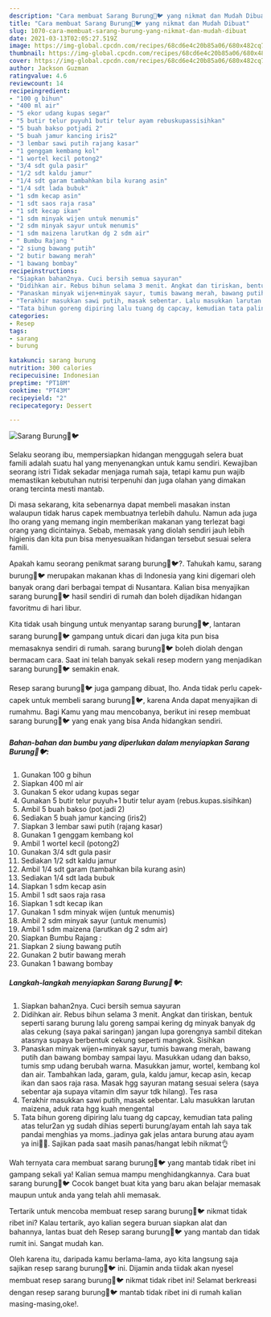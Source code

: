 ```yaml
---
description: "Cara membuat Sarang Burung🐣🐦 yang nikmat dan Mudah Dibuat"
title: "Cara membuat Sarang Burung🐣🐦 yang nikmat dan Mudah Dibuat"
slug: 1070-cara-membuat-sarang-burung-yang-nikmat-dan-mudah-dibuat
date: 2021-03-13T02:05:27.519Z
image: https://img-global.cpcdn.com/recipes/68cd6e4c20b85a06/680x482cq70/sarang-burung🐣🐦-foto-resep-utama.jpg
thumbnail: https://img-global.cpcdn.com/recipes/68cd6e4c20b85a06/680x482cq70/sarang-burung🐣🐦-foto-resep-utama.jpg
cover: https://img-global.cpcdn.com/recipes/68cd6e4c20b85a06/680x482cq70/sarang-burung🐣🐦-foto-resep-utama.jpg
author: Jackson Guzman
ratingvalue: 4.6
reviewcount: 14
recipeingredient:
- "100 g bihun"
- "400 ml air"
- "5 ekor udang kupas segar"
- "5 butir telur puyuh1 butir telur ayam rebuskupassisihkan"
- "5 buah bakso potjadi 2"
- "5 buah jamur kancing iris2"
- "3 lembar sawi putih rajang kasar"
- "1 genggam kembang kol"
- "1 wortel kecil potong2"
- "3/4 sdt gula pasir"
- "1/2 sdt kaldu jamur"
- "1/4 sdt garam tambahkan bila kurang asin"
- "1/4 sdt lada bubuk"
- "1 sdm kecap asin"
- "1 sdt saos raja rasa"
- "1 sdt kecap ikan"
- "1 sdm minyak wijen untuk menumis"
- "2 sdm minyak sayur untuk menumis"
- "1 sdm maizena larutkan dg 2 sdm air"
- " Bumbu Rajang "
- "2 siung bawang putih"
- "2 butir bawang merah"
- "1 bawang bombay"
recipeinstructions:
- "Siapkan bahan2nya. Cuci bersih semua sayuran"
- "Didihkan air. Rebus bihun selama 3 menit. Angkat dan tiriskan, bentuk seperti sarang burung lalu goreng sampai kering dg minyak banyak dg alas cekung (saya pakai saringan) jangan lupa gorengnya sambil ditekan atasnya supaya berbentuk cekung seperti mangkok. Sisihkan"
- "Panaskan minyak wijen+minyak sayur, tumis bawang merah, bawang putih dan bawang bombay sampai layu. Masukkan udang dan bakso, tumis smp udang berubah warna. Masukkan jamur, wortel, kembang kol dan air. Tambahkan lada, garam, gula, kaldu jamur, kecap asin, kecap ikan dan saos raja rasa. Masak hgg sayuran matang sesuai selera (saya sebentar aja supaya vitamin dlm sayur tdk hilang). Tes rasa"
- "Terakhir masukkan sawi putih, masak sebentar. Lalu masukkan larutan maizena, aduk rata hgg kuah mengental"
- "Tata bihun goreng dipiring lalu tuang dg capcay, kemudian tata paling atas telur2an yg sudah dihias seperti burung/ayam entah lah saya tak pandai menghias ya moms..jadinya gak jelas antara burung atau ayam ya ini🙏😅. Sajikan pada saat masih panas/hangat lebih nikmat👌"
categories:
- Resep
tags:
- sarang
- burung

katakunci: sarang burung 
nutrition: 300 calories
recipecuisine: Indonesian
preptime: "PT18M"
cooktime: "PT43M"
recipeyield: "2"
recipecategory: Dessert

---
```



![Sarang Burung🐣🐦](https://img-global.cpcdn.com/recipes/68cd6e4c20b85a06/680x482cq70/sarang-burung🐣🐦-foto-resep-utama.jpg)

Selaku seorang ibu, mempersiapkan hidangan menggugah selera buat famili adalah suatu hal yang menyenangkan untuk kamu sendiri. Kewajiban seorang istri Tidak sekadar menjaga rumah saja, tetapi kamu pun wajib memastikan kebutuhan nutrisi terpenuhi dan juga olahan yang dimakan orang tercinta mesti mantab.

Di masa  sekarang, kita sebenarnya dapat membeli masakan instan walaupun tidak harus capek membuatnya terlebih dahulu. Namun ada juga lho orang yang memang ingin memberikan makanan yang terlezat bagi orang yang dicintainya. Sebab, memasak yang diolah sendiri jauh lebih higienis dan kita pun bisa menyesuaikan hidangan tersebut sesuai selera famili. 



Apakah kamu seorang penikmat sarang burung🐣🐦?. Tahukah kamu, sarang burung🐣🐦 merupakan makanan khas di Indonesia yang kini digemari oleh banyak orang dari berbagai tempat di Nusantara. Kalian bisa menyajikan sarang burung🐣🐦 hasil sendiri di rumah dan boleh dijadikan hidangan favoritmu di hari libur.

Kita tidak usah bingung untuk menyantap sarang burung🐣🐦, lantaran sarang burung🐣🐦 gampang untuk dicari dan juga kita pun bisa memasaknya sendiri di rumah. sarang burung🐣🐦 boleh diolah dengan bermacam cara. Saat ini telah banyak sekali resep modern yang menjadikan sarang burung🐣🐦 semakin enak.

Resep sarang burung🐣🐦 juga gampang dibuat, lho. Anda tidak perlu capek-capek untuk membeli sarang burung🐣🐦, karena Anda dapat menyajikan di rumahmu. Bagi Kamu yang mau mencobanya, berikut ini resep membuat sarang burung🐣🐦 yang enak yang bisa Anda hidangkan sendiri.

<!--inarticleads1-->

##### Bahan-bahan dan bumbu yang diperlukan dalam menyiapkan Sarang Burung🐣🐦:

1. Gunakan 100 g bihun
1. Siapkan 400 ml air
1. Gunakan 5 ekor udang kupas segar
1. Gunakan 5 butir telur puyuh+1 butir telur ayam (rebus.kupas.sisihkan)
1. Ambil 5 buah bakso (pot.jadi 2)
1. Sediakan 5 buah jamur kancing (iris2)
1. Siapkan 3 lembar sawi putih (rajang kasar)
1. Gunakan 1 genggam kembang kol
1. Ambil 1 wortel kecil (potong2)
1. Gunakan 3/4 sdt gula pasir
1. Sediakan 1/2 sdt kaldu jamur
1. Ambil 1/4 sdt garam (tambahkan bila kurang asin)
1. Sediakan 1/4 sdt lada bubuk
1. Siapkan 1 sdm kecap asin
1. Ambil 1 sdt saos raja rasa
1. Siapkan 1 sdt kecap ikan
1. Gunakan 1 sdm minyak wijen (untuk menumis)
1. Ambil 2 sdm minyak sayur (untuk menumis)
1. Ambil 1 sdm maizena (larutkan dg 2 sdm air)
1. Siapkan  Bumbu Rajang :
1. Siapkan 2 siung bawang putih
1. Gunakan 2 butir bawang merah
1. Gunakan 1 bawang bombay




<!--inarticleads2-->

##### Langkah-langkah menyiapkan Sarang Burung🐣🐦:

1. Siapkan bahan2nya. Cuci bersih semua sayuran
1. Didihkan air. Rebus bihun selama 3 menit. Angkat dan tiriskan, bentuk seperti sarang burung lalu goreng sampai kering dg minyak banyak dg alas cekung (saya pakai saringan) jangan lupa gorengnya sambil ditekan atasnya supaya berbentuk cekung seperti mangkok. Sisihkan
1. Panaskan minyak wijen+minyak sayur, tumis bawang merah, bawang putih dan bawang bombay sampai layu. Masukkan udang dan bakso, tumis smp udang berubah warna. Masukkan jamur, wortel, kembang kol dan air. Tambahkan lada, garam, gula, kaldu jamur, kecap asin, kecap ikan dan saos raja rasa. Masak hgg sayuran matang sesuai selera (saya sebentar aja supaya vitamin dlm sayur tdk hilang). Tes rasa
1. Terakhir masukkan sawi putih, masak sebentar. Lalu masukkan larutan maizena, aduk rata hgg kuah mengental
1. Tata bihun goreng dipiring lalu tuang dg capcay, kemudian tata paling atas telur2an yg sudah dihias seperti burung/ayam entah lah saya tak pandai menghias ya moms..jadinya gak jelas antara burung atau ayam ya ini🙏😅. Sajikan pada saat masih panas/hangat lebih nikmat👌




Wah ternyata cara membuat sarang burung🐣🐦 yang mantab tidak ribet ini gampang sekali ya! Kalian semua mampu menghidangkannya. Cara buat sarang burung🐣🐦 Cocok banget buat kita yang baru akan belajar memasak maupun untuk anda yang telah ahli memasak.

Tertarik untuk mencoba membuat resep sarang burung🐣🐦 nikmat tidak ribet ini? Kalau tertarik, ayo kalian segera buruan siapkan alat dan bahannya, lantas buat deh Resep sarang burung🐣🐦 yang mantab dan tidak rumit ini. Sangat mudah kan. 

Oleh karena itu, daripada kamu berlama-lama, ayo kita langsung saja sajikan resep sarang burung🐣🐦 ini. Dijamin anda tiidak akan nyesel membuat resep sarang burung🐣🐦 nikmat tidak ribet ini! Selamat berkreasi dengan resep sarang burung🐣🐦 mantab tidak ribet ini di rumah kalian masing-masing,oke!.

